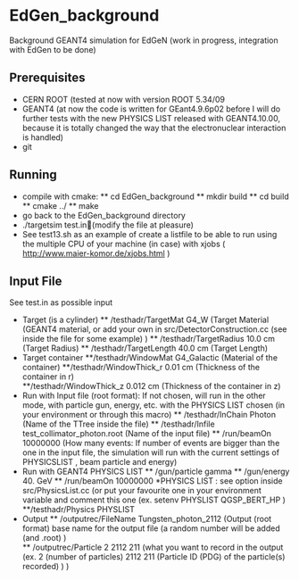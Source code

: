 EdGen_background
================

Background GEANT4 simulation for EdGeN (work in progress, integration with EdGen to be done)

Prerequisites
-------------
* CERN ROOT  (tested at now with version ROOT 5.34/09
* GEANT4 (at now the code is written for GEant4.9.6p02 before I will do further tests with the new PHYSICS LIST released with GEANT4.10.00, because it is totally changed the way that the electronuclear interaction is handled) 
* git 

Running
-------------
* compile with cmake:
** cd EdGen_background
** mkdir build
** cd build
** cmake ../
** make
* go back to the EdGen_background directory
* ./targetsim test.in(modify the file at pleasure)
* See test13.sh as an example of create a listfile to be able to run using the multiple CPU of your machine (in case) with xjobs ( http://www.maier-komor.de/xjobs.html )

Input File
----------------
See test.in as possible input

* Target (is a cylinder)
** /testhadr/TargetMat        G4_W     (Target Material (GEANT4 material, or add your own in src/DetectorConstruction.cc (see inside the file for some example) )
** /testhadr/TargetRadius     10.0 cm  (Target Radius) 
** /testhadr/TargetLength     40.0 cm  (Target Length)
* Target container 
**/testhadr/WindowMat        G4_Galactic  (Material of the container)
**/testhadr/WindowThick_r    0.01 cm    (Thickness of the container in r)      
**/testhadr/WindowThick_z    0.012 cm   (Thickness of the container in z) 
* Run with Input file (root format): If not chosen, will run in the other mode, with particle gun, energy, etc. with the PHYSICS LIST chosen (in your environment or through this macro) 
** /testhadr/InChain          Photon  (Name of the TTree inside the file)
** /testhadr/Infile           test_collimator_photon.root  (Name of the input file)
** /run/beamOn 10000000         (How many events: If number of events are bigger than the one in the input file, the simulation will run with the current settings of PHYSICSLIST , beam particle and energy)  
* Run with GEANT4 PHYSICS LIST
** /gun/particle gamma 
** /gun/energy 40. GeV
** /run/beamOn 10000000
*PHYSICS LIST : see option inside src/PhysicsList.cc (or put your favourite one in your environment variable and comment this one (ex. setenv PHYSLIST QGSP_BERT_HP )
**/testhadr/Physics          PHYSLIST
* Output
** /outputrec/FileName         Tungsten_photon_2112 (Output (root format) base name for the output file (a random number will be added (and .root) )	
** /outputrec/Particle         2 2112 211    (what you want to record in the output (ex. 2 (number of particles) 2112 211 (Particle ID (PDG) of the particle(s) recorded) ) ) 	
